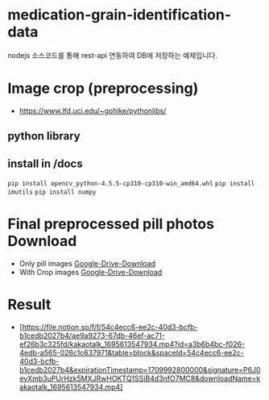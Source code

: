 # medication-grain-identification-data

nodejs 소스코드를 통해 rest-api 연동하여 DB에 저장하는 예제입니다.

# Image crop (preprocessing)

- https://www.lfd.uci.edu/~gohlke/pythonlibs/

## python library

## install in /docs

`pip install opencv_python-4.5.5-cp310-cp310-win_amd64.whl`
`pip install imutils`
`pip install numpy`


# Final preprocessed pill photos Download
- Only pill images [Google-Drive-Download](https://drive.google.com/file/d/1FRhbiU-ydsd70HxanQVb3USJEv2rhmFC/view?usp=share_link)
- With Crop images [Google-Drive-Download](https://drive.google.com/file/d/1MPtUCdwUJaU5r337qDVUxNf6Ur243Y-a/view?usp=share_link)


# Result
- [https://file.notion.so/f/f/54c4ecc6-ee2c-40d3-bcfb-b1cedb2027b4/ae9a9273-67db-46ef-ac71-ef26b3c325fd/kakaotalk_1695613547934.mp4?id=a3b6b4bc-f026-4edb-a565-026c1c637971&table=block&spaceId=54c4ecc6-ee2c-40d3-bcfb-b1cedb2027b4&expirationTimestamp=1709992800000&signature=P6J0eyXmb3uPUrHzk5MXJRwHOKTQ1SSiB4d3nfO7MC8&downloadName=kakaotalk_1695613547934.mp4]
